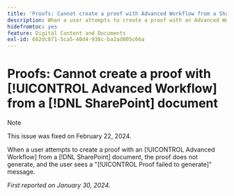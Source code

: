```yaml
---
title: 'Proofs: Cannot create a proof with Advanced Workflow from a SharePoint document'
description: When a user attempts to create a proof with an Advanced Workflow from a SharePoint document, the proof does not generate, and the user sees a Proof failed to generate message.
hidefromtoc: yes
feature: Digital Content and Documents
exl-id: 662dc871-5ca5-40d4-938c-ba2ad005c66a
---
```

# Proofs: Cannot create a proof with [!UICONTROL Advanced Workflow] from a [!DNL SharePoint] document

>[!NOTE]
>
>This issue was fixed on February 22, 2024.

When a user attempts to create a proof with an [!UICONTROL Advanced Workflow] from a [!DNL SharePoint] document, the proof does not generate, and the user sees a "[!UICONTROL Proof failed to generate]" message.

_First reported on January 30, 2024._
